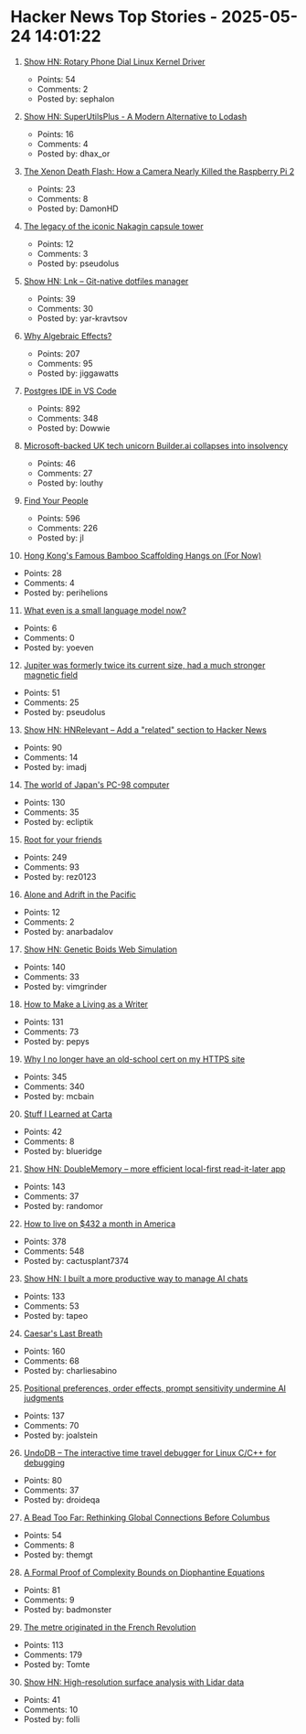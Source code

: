 # Hacker News Top Stories - 2025-05-24 14:01:22

1. [Show HN: Rotary Phone Dial Linux Kernel Driver](https://gitlab.com/sephalon/rotary_dial_kmod)
   - Points: 54
   - Comments: 2
   - Posted by: sephalon

2. [Show HN: SuperUtilsPlus - A Modern Alternative to Lodash](https://github.com/dhaxor/super-utils-plus)
   - Points: 16
   - Comments: 4
   - Posted by: dhax_or

3. [The Xenon Death Flash: How a Camera Nearly Killed the Raspberry Pi 2](https://magnus919.com/2025/05/the-xenon-death-flash-how-a-camera-nearly-killed-the-raspberry-pi-2/)
   - Points: 23
   - Comments: 8
   - Posted by: DamonHD

4. [The legacy of the iconic Nakagin capsule tower](https://www.designboom.com/architecture/moma-nakagin-capsule-tower-exhibition-many-lives-museum-modern-art-new-york-05-23-2025/)
   - Points: 12
   - Comments: 3
   - Posted by: pseudolus

5. [Show HN: Lnk – Git-native dotfiles manager](https://github.com/yarlson/lnk)
   - Points: 39
   - Comments: 30
   - Posted by: yar-kravtsov

6. [Why Algebraic Effects?](https://antelang.org/blog/why_effects/)
   - Points: 207
   - Comments: 95
   - Posted by: jiggawatts

7. [Postgres IDE in VS Code](https://techcommunity.microsoft.com/blog/adforpostgresql/announcing-a-new-ide-for-postgresql-in-vs-code-from-microsoft/4414648)
   - Points: 892
   - Comments: 348
   - Posted by: Dowwie

8. [Microsoft-backed UK tech unicorn Builder.ai collapses into insolvency](https://www.ft.com/content/9fdb4e2b-93ea-436d-92e5-fa76ee786caa)
   - Points: 46
   - Comments: 27
   - Posted by: louthy

9. [Find Your People](https://foundersatwork.posthaven.com/find-your-people)
   - Points: 596
   - Comments: 226
   - Posted by: jl

10. [Hong Kong's Famous Bamboo Scaffolding Hangs on (For Now)](https://www.nytimes.com/2025/05/24/world/asia/hongkong-bamboo-scaffolding.html)
   - Points: 28
   - Comments: 4
   - Posted by: perihelions

11. [What even is a small language model now?](https://jigsawstack.com/blog/what-even-is-a-small-language-model-now--ai)
   - Points: 6
   - Comments: 0
   - Posted by: yoeven

12. [Jupiter was formerly twice its current size, had a much stronger magnetic field](https://phys.org/news/2025-05-jupiter-current-size-stronger-magnetic.html)
   - Points: 51
   - Comments: 25
   - Posted by: pseudolus

13. [Show HN: HNRelevant – Add a "related" section to Hacker News](https://github.com/imdj/HNRelevant)
   - Points: 90
   - Comments: 14
   - Posted by: imadj

14. [The world of Japan's PC-98 computer](https://strangecomforts.com/the-strange-world-of-japans-pc-98-computer/)
   - Points: 130
   - Comments: 35
   - Posted by: ecliptik

15. [Root for your friends](https://josephthacker.com/personal/2025/05/13/root-for-your-friends.html)
   - Points: 249
   - Comments: 93
   - Posted by: rez0123

16. [Alone and Adrift in the Pacific](https://www.theatlantic.com/magazine/archive/2025/06/commercial-fisherman-shipwreck/682580/)
   - Points: 12
   - Comments: 2
   - Posted by: anarbadalov

17. [Show HN: Genetic Boids Web Simulation](https://attentionmech.github.io/genetic-boids/)
   - Points: 140
   - Comments: 33
   - Posted by: vimgrinder

18. [How to Make a Living as a Writer](https://thewalrus.ca/how-to-make-a-living-as-a-writer/)
   - Points: 131
   - Comments: 73
   - Posted by: pepys

19. [Why I no longer have an old-school cert on my HTTPS site](https://rachelbythebay.com/w/2025/05/22/ssl/)
   - Points: 345
   - Comments: 340
   - Posted by: mcbain

20. [Stuff I Learned at Carta](https://lethain.com/stuff-learned-at-carta/)
   - Points: 42
   - Comments: 8
   - Posted by: blueridge

21. [Show HN: DoubleMemory – more efficient local-first read-it-later app](https://doublememory.com)
   - Points: 143
   - Comments: 37
   - Posted by: randomor

22. [How to live on $432 a month in America](https://shagbark.substack.com/p/how-to-live-on-432-a-month-in-america)
   - Points: 378
   - Comments: 548
   - Posted by: cactusplant7374

23. [Show HN: I built a more productive way to manage AI chats](https://contextch.at)
   - Points: 133
   - Comments: 53
   - Posted by: tapeo

24. [Caesar's Last Breath](https://charliesabino.com/caesars-last-breath/)
   - Points: 160
   - Comments: 68
   - Posted by: charliesabino

25. [Positional preferences, order effects, prompt sensitivity undermine AI judgments](https://www.cip.org/blog/llm-judges-are-unreliable)
   - Points: 137
   - Comments: 70
   - Posted by: joalstein

26. [UndoDB – The interactive time travel debugger for Linux C/C++ for debugging](https://undo.io/)
   - Points: 80
   - Comments: 37
   - Posted by: droideqa

27. [A Bead Too Far: Rethinking Global Connections Before Columbus](https://peterfrankopan.substack.com/p/a-bead-too-far-rethinking-global)
   - Points: 54
   - Comments: 8
   - Posted by: themgt

28. [A Formal Proof of Complexity Bounds on Diophantine Equations](https://arxiv.org/abs/2505.16963)
   - Points: 81
   - Comments: 9
   - Posted by: badmonster

29. [The metre originated in the French Revolution](https://www.abc.net.au/news/science/2025-05-20/metre-treaty-anniversary-metric-system-measurement-metrology/105302024)
   - Points: 113
   - Comments: 179
   - Posted by: Tomte

30. [Show HN: High-resolution surface analysis with Lidar data](https://github.com/r-follador/delta-relief)
   - Points: 41
   - Comments: 10
   - Posted by: folli

